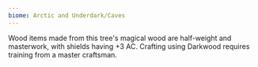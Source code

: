 ```yaml
---
biome: Arctic and Underdark/Caves
---
```

Wood items made from this tree's magical wood are half-weight and masterwork, with shields having +3 AC. Crafting using Darkwood requires training from a master craftsman. 

